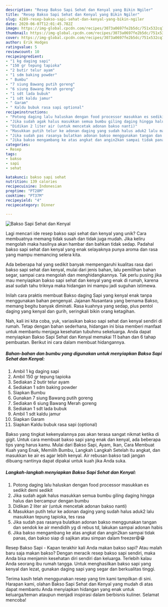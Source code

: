 ```yaml
---
description: "Resep Bakso Sapi Sehat dan Kenyal yang Bikin Ngiler"
title: "Resep Bakso Sapi Sehat dan Kenyal yang Bikin Ngiler"
slug: 4289-resep-bakso-sapi-sehat-dan-kenyal-yang-bikin-ngiler
date: 2020-06-07T12:01:45.782Z
image: https://img-global.cpcdn.com/recipes/3073a0697fe2b5dc/751x532cq70/bakso-sapi-sehat-dan-kenyal-foto-resep-utama.jpg
thumbnail: https://img-global.cpcdn.com/recipes/3073a0697fe2b5dc/751x532cq70/bakso-sapi-sehat-dan-kenyal-foto-resep-utama.jpg
cover: https://img-global.cpcdn.com/recipes/3073a0697fe2b5dc/751x532cq70/bakso-sapi-sehat-dan-kenyal-foto-resep-utama.jpg
author: Erik Hodges
ratingvalue: 5
reviewcount: 10
recipeingredient:
- "1 kg daging sapi"
- "150 gr tepung tapioka"
- "2 butir telur ayam"
- "1 sdm baking powder"
- " Bumbu"
- "7 siung Bawang putih goreng"
- "6 siung Bawang Merah goreng"
- "1 sdt lada bubuk"
- "1 sdt kaldu jamur"
- " Garam"
- " Kaldu bubuk rasa sapi optional"
recipeinstructions:
- "Potong daging lalu haluskan dengan food processor masukkan es sedikit demi sedikit"
- "Jika sudah agak halus masukkan semua bumbu giling daging hingga halus dan bercampur dengan bumbu"
- "Didikan 2 liter air (untuk mencetak adonan bakso nanti)"
- "Masukkan putih telur ke adonan daging yang sudah halus aduk2 lalu masukkan tepung tapioka, tes rasa"
- "Jika sudah pas rasanya bulatkan adonan bakso menggunakan tangan dan sendok ke air mendidih yg di rebus td, lakukan sampai adonan habis"
- "Jika bakso mengambang ke atas angkat dan angin2kan sampai tidak panas, dan bakso siap di sajikan atau simpan dalam freezer😄😁"
categories:
- Resep
tags:
- bakso
- sapi
- sehat

katakunci: bakso sapi sehat 
nutrition: 139 calories
recipecuisine: Indonesian
preptime: "PT28M"
cooktime: "PT37M"
recipeyield: "4"
recipecategory: Dinner

---
```



![Bakso Sapi Sehat dan Kenyal](https://img-global.cpcdn.com/recipes/3073a0697fe2b5dc/751x532cq70/bakso-sapi-sehat-dan-kenyal-foto-resep-utama.jpg)

Lagi mencari ide resep bakso sapi sehat dan kenyal yang unik? Cara membuatnya memang tidak susah dan tidak juga mudah. Jika keliru mengolah maka hasilnya akan hambar dan bahkan tidak sedap. Padahal bakso sapi sehat dan kenyal yang enak selayaknya punya aroma dan rasa yang mampu memancing selera kita.

Ada beberapa hal yang sedikit banyak mempengaruhi kualitas rasa dari bakso sapi sehat dan kenyal, mulai dari jenis bahan, lalu pemilihan bahan segar, sampai cara mengolah dan menghidangkannya. Tak perlu pusing jika mau menyiapkan bakso sapi sehat dan kenyal yang enak di rumah, karena asal sudah tahu triknya maka hidangan ini mampu jadi suguhan istimewa.

Inilah cara praktis membuat Bakso daging Sapi yang kenyal enak tanpa menggunakan bahan pengenyal. Jajanan Nusantara yang bernama Bakso, memang begitu banyak diminati. Rasa kuahnya yang sedap, plus pentol daging yang kenyal dan gurih, seringkali bikin orang ketagihan.


Nah, kali ini kita coba, yuk, variasikan bakso sapi sehat dan kenyal sendiri di rumah. Tetap dengan bahan sederhana, hidangan ini bisa memberi manfaat untuk membantu menjaga kesehatan tubuhmu sekeluarga. Anda dapat menyiapkan Bakso Sapi Sehat dan Kenyal memakai 11 bahan dan 6 tahap pembuatan. Berikut ini cara dalam membuat hidangannya.

<!--inarticleads1-->

##### Bahan-bahan dan bumbu yang digunakan untuk menyiapkan Bakso Sapi Sehat dan Kenyal:

1. Ambil 1 kg daging sapi
1. Ambil 150 gr tepung tapioka
1. Sediakan 2 butir telur ayam
1. Sediakan 1 sdm baking powder
1. Siapkan  Bumbu
1. Gunakan 7 siung Bawang putih goreng
1. Sediakan 6 siung Bawang Merah goreng
1. Sediakan 1 sdt lada bubuk
1. Ambil 1 sdt kaldu jamur
1. Siapkan  Garam
1. Siapkan  Kaldu bubuk rasa sapi (optional)


Bakso yang tingkat kekenyalannya pas akan terasa sangat nikmat ketika di gigit. Untuk cara membuat bakso sapi yang enak dan kenyal, ada beberapa tips yang harus kamu. Mulai dari Bakso Sapi, Ayam, Ikan, Cara Membuat Kuah yang Enak, Memilih Bumbu, Langkah Langkah Setelah itu angkat, dan masukkan ke air es agar lebih kenyal. Air rebusan bakso tadi jangan dibuang nantinya dapat dipakai untuk kuah jika Anda suka. 

<!--inarticleads2-->

##### Langkah-langkah menyiapkan Bakso Sapi Sehat dan Kenyal:

1. Potong daging lalu haluskan dengan food processor masukkan es sedikit demi sedikit
1. Jika sudah agak halus masukkan semua bumbu giling daging hingga halus dan bercampur dengan bumbu
1. Didikan 2 liter air (untuk mencetak adonan bakso nanti)
1. Masukkan putih telur ke adonan daging yang sudah halus aduk2 lalu masukkan tepung tapioka, tes rasa
1. Jika sudah pas rasanya bulatkan adonan bakso menggunakan tangan dan sendok ke air mendidih yg di rebus td, lakukan sampai adonan habis
1. Jika bakso mengambang ke atas angkat dan angin2kan sampai tidak panas, dan bakso siap di sajikan atau simpan dalam freezer😄😁


Resep Bakso Sapi - Kapan terakhir kali Anda makan bakso sapi? Atau malah baru saja makan bakso? Dengan meracik resep bakso sapi sendiri, maka Anda bisa menjamin kesehatan diri sendiri dan keluarga. Terlebih kalau Anda seorang ibu rumah tangga. Untuk menghasilkan bakso sapi yang kenyal dan lezat, gunakan daging sapi yang segar dan berkualitas tinggi. 

Terima kasih telah menggunakan resep yang tim kami tampilkan di sini. Harapan kami, olahan Bakso Sapi Sehat dan Kenyal yang mudah di atas dapat membantu Anda menyiapkan hidangan yang enak untuk keluarga/teman ataupun menjadi inspirasi dalam berbisnis kuliner. Selamat mencoba!
